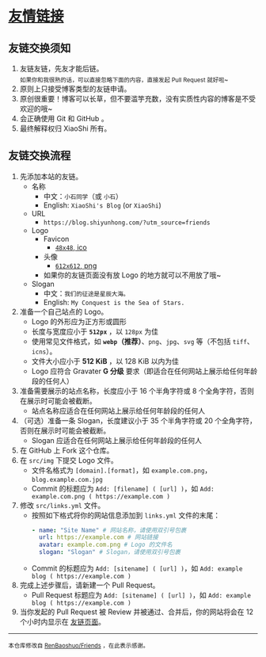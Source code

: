 # [友情链接](https://blog.shiyunhong.com/links/)

## 友链交换须知

1. 友链友链，先友才能后链。<br>
   <sub>如果你和我很熟的话，可以直接忽略下面的内容，直接发起 Pull Request 就好啦~</sub>
2. 原则上只接受博客类型的友链申请。<br>
3. 原创很重要！博客可以长草，但不要滥竽充数，没有实质性内容的博客是不受欢迎的哦~
4. 会正确使用 Git 和 GitHub 。
5. 最终解释权归 XiaoShi 所有。

## 友链交换流程

1. 先添加本站的友链。
   - 名称
     - 中文：`小石同学`（或 `小石`）
     - English: `XiaoShi's Blog` (or `XiaoShi`)
   - URL
     - `https://blog.shiyunhong.com/?utm_source=friends`
   - Logo
     - Favicon
       - [`48x48`, ico](https://img.shiyunhong.com/index.ico)
     - 头像
       - [`612x612`, png](https://img.shiyunhong.com/gravatar.webp)
     - 如果你的友链页面没有放 Logo 的地方就可以不用放了哦~
   - Slogan
     - 中文：`我们的征途是星辰大海。`
     - English: `My Conquest is the Sea of Stars.`
2. 准备一个自己站点的 Logo。
   - Logo 的外形应为正方形或圆形
   - 长度与宽度应小于 **`512px`** ，以 `128px` 为佳
   - 使用常见文件格式，如 **`webp`（推荐）**、`png`、`jpg`、`svg` 等（不包括 `tiff`、`icns`）。
   - 文件大小应小于 **512 KiB** ，以 128 KiB 以内为佳
   - Logo 应符合 Gravater **G 分级** 要求（即适合在任何网站上展示给任何年龄段的任何人）
3. 准备需要展示的站点名称，长度应小于 16 个半角字符或 8 个全角字符，否则在展示时可能会被截断。
   - 站点名称应适合在任何网站上展示给任何年龄段的任何人
4. （可选）准备一条 Slogan，长度建议小于 35 个半角字符或 20 个全角字符，否则在展示时可能会被截断。
   - Slogan 应适合在任何网站上展示给任何年龄段的任何人
5. 在 GitHub 上 Fork 这个仓库。
6. 在 `src/img` 下提交 Logo 文件。
   - 文件名格式为 `[domain].[format]`，如 `example.com.png`，`blog.example.com.jpg`
   - Commit 的标题应为 `Add: [filename] ( [url] )`，如 `Add: example.com.png ( https://example.com )`
7. 修改 `src/links.yml` 文件。
   - 按照如下格式将你的网站信息添加到 `links.yml` 文件的末尾：
     ```yml
     - name: "Site Name" # 网站名称，请使用双引号包裹
       url: https://example.com # 网站链接
       avatar: example.com.png # Logo 的文件名
       slogan: "Slogan" # Slogan，请使用双引号包裹
     ```
   - Commit 的标题应为 `Add: [sitename] ( [url] )`，如 `Add: example blog ( https://example.com )`
8. 完成上述步骤后，请新建一个 Pull Request。
   - Pull Request 标题应为 `Add: [sitename] ( [url] )`，如 `Add: example blog ( https://example.com )`
9. 当你发起的 Pull Request 被 Review 并被通过、合并后，你的网站将会在 12 个小时内显示在 [友链页面](https://blog.shiyunhong.com/links/)。

---

<sub>本仓库修改自 <a href="https://github.com/renbaoshuo/Friends">RenBaoshuo/Friends</a> ，在此表示感谢。</sub><br>
